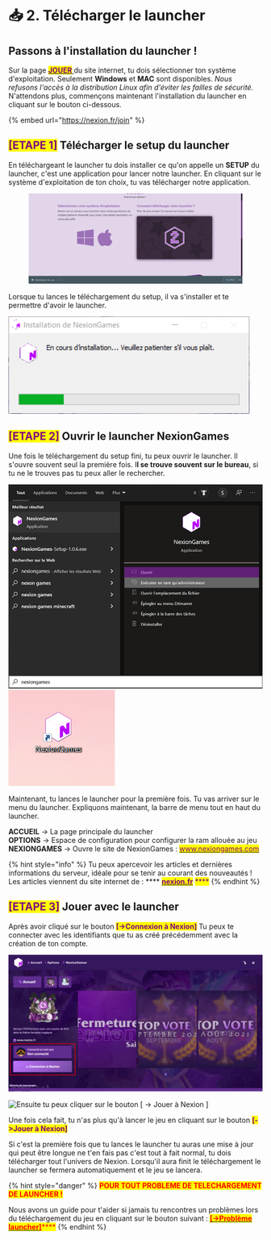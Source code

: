 # 📥 2. Télécharger le launcher

## Passons à l'installation du launcher !

Sur la page [<mark style="color:purple;">**JOUER**</mark> ](https://nexion.fr/join)du site internet, tu dois sélectionner ton système d'exploitation. Seulement **Windows** et **MAC** sont disponibles. _Nous refusons l'accès à la distribution Linux afin d'éviter les failles de sécurité._ N'attendons plus, commençons maintenant l'installation du launcher en cliquant sur le bouton ci-dessous.

{% embed url="https://nexion.fr/join" %}

## <mark style="color:purple;">\[ETAPE 1]</mark> Télécharger le setup du launcher

En téléchargeant le launcher tu dois installer ce qu'on appelle un **SETUP** du launcher, c'est une application pour lancer notre launcher. En cliquant sur le système d'exploitation de ton choix, tu vas télécharger notre application.

<figure><img src="../../.gitbook/assets/image (10).png" alt=""><figcaption></figcaption></figure>

Lorsque tu lances le téléchargement du setup, il va s'installer et te permettre d'avoir le launcher.

![Téléchargement du setup NexionGames](../../.gitbook/assets/a3e80de32eb7c640673986b590e02ebe.png)

## <mark style="color:purple;">\[ETAPE 2]</mark> Ouvrir le launcher NexionGames

Une fois le téléchargement du setup fini, tu peux ouvrir le launcher. Il s'ouvre souvent seul la première fois. I**l se trouve souvent sur le bureau**, si tu ne le trouves pas tu peux aller le rechercher.&#x20;

![Si vous n'avez rien, vous pouvez le rechercher en appuyant sur la touche Windows, ou en faisant une recherche : "nexiongames"](<../../.gitbook/assets/Sans titre - 1.png>) ![Sur le bureau, vous pouvez voir qu'une nouvelle icone est apparu -> c'est le launcher de NexionGames.](../../.gitbook/assets/98d19ebc5441c06627479c07cdde2174.png)

Maintenant, tu lances le launcher pour la première fois. Tu vas arriver sur le menu du launcher. Expliquons maintenant, la barre de menu tout en haut du launcher.

**ACCUEIL** -> La page principale du launcher\
**OPTIONS** -> Espace de configuration pour configurer la ram allouée au jeu\
**NEXIONGAMES** -> Ouvre le site de NexionGames : [<mark style="color:purple;">www.nexiongames.com</mark>](https://nexiongames.com)<mark style="color:purple;"></mark>

{% hint style="info" %}
Tu peux apercevoir les articles et dernières informations du serveur, idéale pour se tenir au courant des nouveautés ! Les articles viennent du site internet de : **** [<mark style="color:purple;">**nexion.fr**</mark>](https://nexion.fr) <mark style="color:purple;">****</mark>&#x20;
{% endhint %}

## <mark style="color:purple;">\[ETAPE 3]</mark> Jouer avec le launcher

Après avoir cliqué sur le bouton <mark style="color:purple;">**\[->Connexion à Nexion]**</mark> Tu peux te connecter avec les identifiants que tu as créé précédemment avec la création de ton compte.

![](<../../.gitbook/assets/screen launcher Nexion.png>)

![Ensuite tu peux cliquer sur le bouton \[ -> Jouer à Nexion \]](../../.gitbook/assets/Screenshot\_1.png)

Une fois cela fait, tu n'as plus qu'à lancer le jeu en cliquant sur le bouton <mark style="color:purple;">**\[->Jouer à Nexion]**</mark>

Si c'est la première fois que tu lances le launcher tu auras une mise à jour qui peut être longue ne t'en fais pas c'est tout à fait normal, tu dois télécharger tout l'univers de Nexion. Lorsqu'il aura finit le téléchargement le launcher se fermera automatiquement et le jeu se lancera.



{% hint style="danger" %}
<mark style="color:red;">**POUR TOUT PROBLEME DE TELECHARGEMENT DE LAUNCHER !**</mark>

Nous avons un guide pour t'aider si jamais tu rencontres un problèmes lors du téléchargement du jeu en cliquant sur le bouton suivant : [<mark style="color:red;">**\[->Problème launcher\]**</mark>](../../aide-faq/comment-lancer-le-launcher/guide-launcher.md)<mark style="color:red;">****</mark>
{% endhint %}

